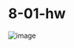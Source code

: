# 8-01-hw
![image](https://github.com/user-attachments/assets/6b754d2e-e28c-40ff-99d5-97ad13ddbee9)

